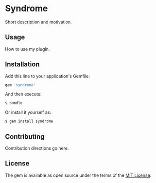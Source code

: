 # Syndrome
Short description and motivation.

## Usage
How to use my plugin.

## Installation
Add this line to your application's Gemfile:

```ruby
gem 'syndrome'
```

And then execute:
```bash
$ bundle
```

Or install it yourself as:
```bash
$ gem install syndrome
```

## Contributing
Contribution directions go here.

## License
The gem is available as open source under the terms of the [MIT License](https://opensource.org/licenses/MIT).

